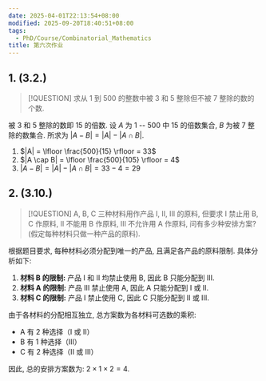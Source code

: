 ```yaml
---
date: 2025-04-01T22:13:54+08:00
modified: 2025-09-20T18:40:51+08:00
tags:
  - PhD/Course/Combinatorial_Mathematics
title: 第六次作业
---
```


## 1. (3.2.)

> [!QUESTION]
> 求从 1 到 500 的整数中被 3 和 5 整除但不被 7 整除的数的个数.

被 3 和 5 整除的数即 15 的倍数. 设 $A$ 为 1 -- 500 中 15 的倍数集合, $B$ 为被 7 整除的数集合. 所求为 $|A - B| = |A| - |A \cap B|$.

1. $|A| = \lfloor \frac{500}{15} \rfloor = 33$
2. $|A \cap B| = \lfloor \frac{500}{105} \rfloor = 4$
3. $|A - B| = |A| - |A \cap B| = 33 - 4 = 29$

## 2. (3.10.)

> [!QUESTION]
> A, B, C 三种材料用作产品 I, II, III 的原料, 但要求 I 禁止用 B, C 作原料, II 不能用 B 作原料, III 不允许用 A 作原料, 问有多少种安排方案? (假定每种材料只做一种产品的原料).

根据题目要求, 每种材料必须分配到唯一的产品, 且满足各产品的原料限制. 具体分析如下:

1. **材料 B 的限制:** 产品 I 和 II 均禁止使用 B, 因此 B 只能分配到 III.
2. **材料 A 的限制:** 产品 III 禁止使用 A, 因此 A 只能分配到 I 或 II.
3. **材料 C 的限制:** 产品 I 禁止使用 C, 因此 C 只能分配到 II 或 III.

由于各材料的分配相互独立, 总方案数为各材料可选数的乘积:

- A 有 2 种选择（I 或 II）
- B 有 1 种选择（III）
- C 有 2 种选择（II 或 III）

因此, 总的安排方案数为: $2 \times 1 \times 2 = 4$.

